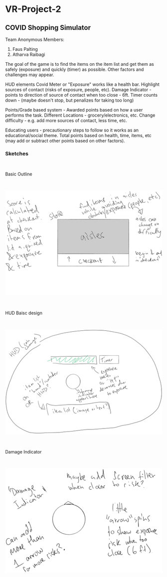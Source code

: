 # VR-Project-2

## COVID Shopping Simulator

Team Anonymous
Members:
1. Faus Palting
2. Atharva Raibagi


The goal of the game is to find the items on the item list and get them as safely (exposure) and quickly (timer) as possible. Other factors and challenges may appear.

HUD elements
Covid Meter or "Exposure" works like a health bar.
Highlight sources of contact (risks of exposure, people, etc).
Damage Indicator - points to direction of source of contact when too close - 6ft.
Timer counts down - (maybe doesn't stop, but penalizes for taking too long)

Points/Grade based system - Awarded points based on how a user performs the task.
Different Locations - grocery/electronics, etc.
Change difficulty - e.g. add more sources of contact, less time, etc.

Educating users - precautionary steps to follow so it works as an educational/social theme.
Total points based on health, time, items, etc (may add or subtract other points based on other factors).


### Sketches

<br />        

Basic Outline

<br />    

![alt text](https://github.com/atharva1107/VR-Project-2/blob/main/Assets/basic-outline.png)

<br />        

HUD Baisc design

<br />        

![alt text](https://github.com/atharva1107/VR-Project-2/blob/main/Assets/HUD-basic.png)

<br />        

Damage Indicator

<br />       

![alt text](https://github.com/atharva1107/VR-Project-2/blob/main/Assets/damage-indicator.png)

